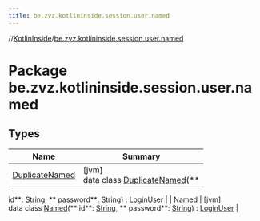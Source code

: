 ```yaml
---
title: be.zvz.kotlininside.session.user.named
---
```

//[KotlinInside](../../index.html)/[be.zvz.kotlininside.session.user.named](index.html)



# Package be.zvz.kotlininside.session.user.named

## Types

| Name | Summary |
|---|---|
| [DuplicateNamed](-duplicate-named/index.html) | [jvm]<br>data class [DuplicateNamed](-duplicate-named/index.html)(**
id**: [String](https://kotlinlang.org/api/latest/jvm/stdlib/kotlin/-string/index.html), **
password**: [String](https://kotlinlang.org/api/latest/jvm/stdlib/kotlin/-string/index.html)) : [LoginUser](../be.zvz.kotlininside.session.user/-login-user/index.html) |
| [Named](-named/index.html) | [jvm]<br>data class [Named](-named/index.html)(**
id**: [String](https://kotlinlang.org/api/latest/jvm/stdlib/kotlin/-string/index.html), **
password**: [String](https://kotlinlang.org/api/latest/jvm/stdlib/kotlin/-string/index.html)) : [LoginUser](../be.zvz.kotlininside.session.user/-login-user/index.html) |

